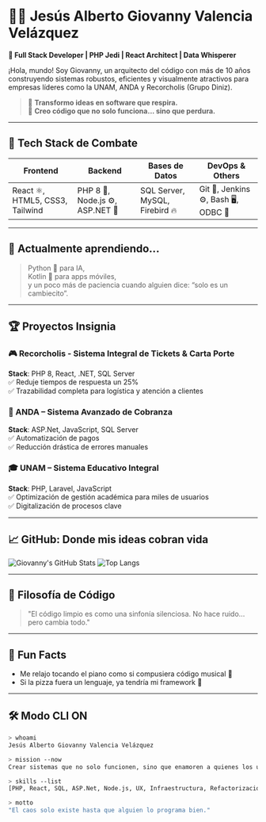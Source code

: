 # 👨‍🚀 Jesús Alberto Giovanny Valencia Velázquez

**🚨 Full Stack Developer | PHP Jedi | React Architect | Data Whisperer**

¡Hola, mundo! Soy Giovanny, un arquitecto del código con más de 10 años construyendo sistemas robustos, eficientes y visualmente atractivos para empresas líderes como la UNAM, ANDA y Recorcholis (Grupo Diniz).

> 🧠 **Transformo ideas en software que respira.**  
> 🔧 **Creo código que no solo funciona... sino que perdura.**

---

## 🚀 Tech Stack de Combate

| Frontend | Backend | Bases de Datos | DevOps & Others |
|---------|---------|----------------|-----------------|
| React ⚛️, HTML5, CSS3, Tailwind | PHP 8 🐘, Node.js ⚙️, ASP.NET 💼 | SQL Server, MySQL, Firebird 🔥 | Git 🧬, Jenkins ⚙️, Bash 🖥️, ODBC 🧩 |

---

## 🧠 Actualmente aprendiendo...
> Python 🐍 para IA,  
> Kotlin 📱 para apps móviles,  
> y un poco más de paciencia cuando alguien dice: “solo es un cambiecito”.

---

## 🏆 Proyectos Insignia

### 🎮 Recorcholis - Sistema Integral de Tickets & Carta Porte
**Stack**: PHP 8, React, .NET, SQL Server  
✅ Reduje tiempos de respuesta un 25%  
✅ Trazabilidad completa para logística y atención a clientes

### 💼 ANDA – Sistema Avanzado de Cobranza  
**Stack**: ASP.Net, JavaScript, SQL Server  
✅ Automatización de pagos  
✅ Reducción drástica de errores manuales

### 🎓 UNAM – Sistema Educativo Integral  
**Stack**: PHP, Laravel, JavaScript  
✅ Optimización de gestión académica para miles de usuarios  
✅ Digitalización de procesos clave

---

## 📈 GitHub: Donde mis ideas cobran vida
![Giovanny's GitHub Stats](https://github-readme-stats.vercel.app/api?username=ingvalencia&show_icons=true&theme=merko)
![Top Langs](https://github-readme-stats.vercel.app/api/top-langs/?username=ingvalencia&layout=compact&theme=merko)

---

## 🔐 Filosofía de Código
> "El código limpio es como una sinfonía silenciosa. No hace ruido... pero cambia todo."

---

## 🎹 Fun Facts
- Me relajo tocando el piano como si compusiera código musical 🎼  
- Si la pizza fuera un lenguaje, ya tendría mi framework 🍕

---

## 🛠️ Modo CLI ON
```bash
> whoami
Jesús Alberto Giovanny Valencia Velázquez

> mission --now
Crear sistemas que no solo funcionen, sino que enamoren a quienes los usan.

> skills --list
[PHP, React, SQL, ASP.Net, Node.js, UX, Infraestructura, Refactorización, DevOps]

> motto
"El caos solo existe hasta que alguien lo programa bien."
